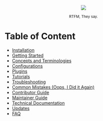 
<div align="center">
  <img src="_images/emoji/books.png"/>
  <p>
    <sub>
      RTFM, They say.
    </sub>
  </p>
</div>

# Table of Content

- [Installation](installation.md)
- [Getting Started](getting-started.md)
- [Concepts and Terminologies](concepts/README.md)
- [Configurations](configurations.md)
- [Plugins](plugins.md)
- [Tutorials](tutorials/README.md)
- [Troubleshooting](troubleshooting/README.md)
- [Common Mistakes (Oops, I Did it Again)](common-mistakes/README.md)
- [Contributor Guide](contributor-guide.md)
- [Maintainer Guide](maintainer-guide.md)
- [Technical Documentation](technical-documentation/README.md)
- [Updates](updates/README.md)
- [FAQ](faq/README.md)

